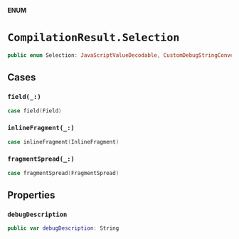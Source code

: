 **ENUM**

# `CompilationResult.Selection`

```swift
public enum Selection: JavaScriptValueDecodable, CustomDebugStringConvertible, Hashable
```

## Cases
### `field(_:)`

```swift
case field(Field)
```

### `inlineFragment(_:)`

```swift
case inlineFragment(InlineFragment)
```

### `fragmentSpread(_:)`

```swift
case fragmentSpread(FragmentSpread)
```

## Properties
### `debugDescription`

```swift
public var debugDescription: String
```
